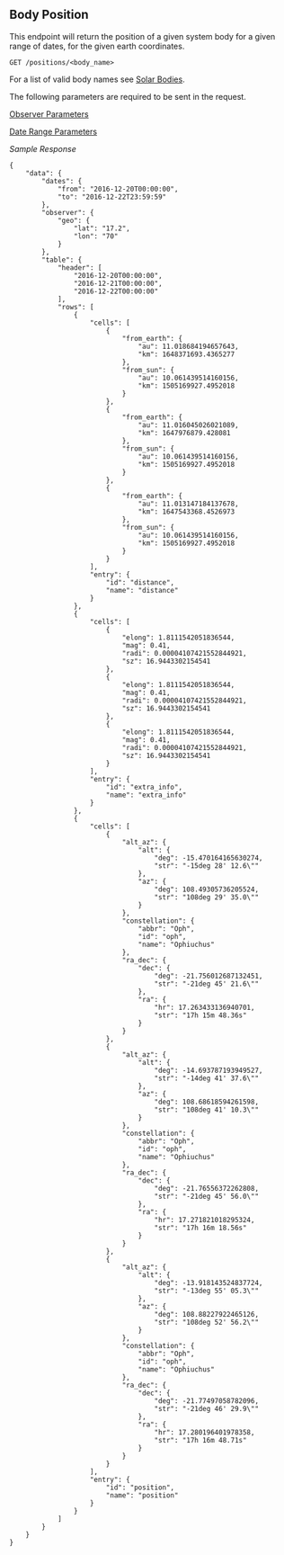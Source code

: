 ## Body Position

This endpoint will return the position of a given system body for a given range of dates, for the given earth coordinates.

    GET /positions/<body_name>

For a list of valid body names see [Solar Bodies](/documentation/solar_bodies).


The following parameters are required to be sent in the request.

[Observer Parameters](/documentation/observer_parameters)

[Date Range Parameters](/documentation/date_range_parameters)



*Sample Response*
    
    {
        "data": {
            "dates": {
                "from": "2016-12-20T00:00:00",
                "to": "2016-12-22T23:59:59"
            },
            "observer": {
                "geo": {
                    "lat": "17.2",
                    "lon": "70"
                }
            },
            "table": {
                "header": [
                    "2016-12-20T00:00:00",
                    "2016-12-21T00:00:00",
                    "2016-12-22T00:00:00"
                ],
                "rows": [
                    {
                        "cells": [
                            {
                                "from_earth": {
                                    "au": 11.018684194657643,
                                    "km": 1648371693.4365277
                                },
                                "from_sun": {
                                    "au": 10.061439514160156,
                                    "km": 1505169927.4952018
                                }
                            },
                            {
                                "from_earth": {
                                    "au": 11.016045026021089,
                                    "km": 1647976879.428081
                                },
                                "from_sun": {
                                    "au": 10.061439514160156,
                                    "km": 1505169927.4952018
                                }
                            },
                            {
                                "from_earth": {
                                    "au": 11.013147184137678,
                                    "km": 1647543368.4526973
                                },
                                "from_sun": {
                                    "au": 10.061439514160156,
                                    "km": 1505169927.4952018
                                }
                            }
                        ],
                        "entry": {
                            "id": "distance",
                            "name": "distance"
                        }
                    },
                    {
                        "cells": [
                            {
                                "elong": 1.8111542051836544,
                                "mag": 0.41,
                                "radi": 0.00004107421552844921,
                                "sz": 16.9443302154541
                            },
                            {
                                "elong": 1.8111542051836544,
                                "mag": 0.41,
                                "radi": 0.00004107421552844921,
                                "sz": 16.9443302154541
                            },
                            {
                                "elong": 1.8111542051836544,
                                "mag": 0.41,
                                "radi": 0.00004107421552844921,
                                "sz": 16.9443302154541
                            }
                        ],
                        "entry": {
                            "id": "extra_info",
                            "name": "extra_info"
                        }
                    },
                    {
                        "cells": [
                            {
                                "alt_az": {
                                    "alt": {
                                        "deg": -15.470164165630274,
                                        "str": "-15deg 28' 12.6\""
                                    },
                                    "az": {
                                        "deg": 108.49305736205524,
                                        "str": "108deg 29' 35.0\""
                                    }
                                },
                                "constellation": {
                                    "abbr": "Oph",
                                    "id": "oph",
                                    "name": "Ophiuchus"
                                },
                                "ra_dec": {
                                    "dec": {
                                        "deg": -21.756012687132451,
                                        "str": "-21deg 45' 21.6\""
                                    },
                                    "ra": {
                                        "hr": 17.263433136940701,
                                        "str": "17h 15m 48.36s"
                                    }
                                }
                            },
                            {
                                "alt_az": {
                                    "alt": {
                                        "deg": -14.693787193949527,
                                        "str": "-14deg 41' 37.6\""
                                    },
                                    "az": {
                                        "deg": 108.68618594261598,
                                        "str": "108deg 41' 10.3\""
                                    }
                                },
                                "constellation": {
                                    "abbr": "Oph",
                                    "id": "oph",
                                    "name": "Ophiuchus"
                                },
                                "ra_dec": {
                                    "dec": {
                                        "deg": -21.76556372262808,
                                        "str": "-21deg 45' 56.0\""
                                    },
                                    "ra": {
                                        "hr": 17.271821018295324,
                                        "str": "17h 16m 18.56s"
                                    }
                                }
                            },
                            {
                                "alt_az": {
                                    "alt": {
                                        "deg": -13.918143524837724,
                                        "str": "-13deg 55' 05.3\""
                                    },
                                    "az": {
                                        "deg": 108.88227922465126,
                                        "str": "108deg 52' 56.2\""
                                    }
                                },
                                "constellation": {
                                    "abbr": "Oph",
                                    "id": "oph",
                                    "name": "Ophiuchus"
                                },
                                "ra_dec": {
                                    "dec": {
                                        "deg": -21.77497058782096,
                                        "str": "-21deg 46' 29.9\""
                                    },
                                    "ra": {
                                        "hr": 17.280196401978358,
                                        "str": "17h 16m 48.71s"
                                    }
                                }
                            }
                        ],
                        "entry": {
                            "id": "position",
                            "name": "position"
                        }
                    }
                ]
            }
        }
    }